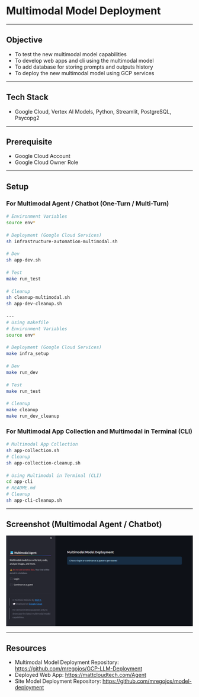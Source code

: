 # Multimodal Model Deployment

---
## Objective
* To test the new multimodal model capabilities
* To develop web apps and cli using the multimodal model
* To add database for storing prompts and outputs history
* To deploy the new multimodal model using GCP services

---
## Tech Stack
* Google Cloud, Vertex AI Models, Python, Streamlit, PostgreSQL, Psycopg2

---
## Prerequisite
* Google Cloud Account
* Google Cloud Owner Role

---
## Setup

### For Multimodal Agent / Chatbot (One-Turn / Multi-Turn)
```sh
# Environment Variables
source env*

# Deployment (Google Cloud Services)
sh infrastructure-automation-multimodal.sh

# Dev
sh app-dev.sh

# Test
make run_test

# Cleanup
sh cleanup-multimodal.sh
sh app-dev-cleanup.sh

---
# Using makefile
# Environment Variables
source env*

# Deployment (Google Cloud Services)
make infra_setup

# Dev
make run_dev

# Test
make run_test

# Cleanup
make cleanup
make run_dev_cleanup

```

### For Multimodal App Collection and Multimodal in Terminal (CLI)
```sh
# Multimodal App Collection
sh app-collection.sh 
# Cleanup
sh app-collection-cleanup.sh

# Using Multimodal in Terminal (CLI)
cd app-cli
# README.md
# Cleanup
sh app-cli-cleanup.sh
```

---
## Screenshot (Multimodal Agent / Chatbot)

![Screenshot](image/Screenshot.png)


---
## Resources
* Multimodal Model Deployment Repository: https://github.com/mregojos/GCP-LLM-Deployment
* Deployed Web App: https://mattcloudtech.com/Agent
* Site Model Deployment Repository: https://github.com/mregojos/model-deployment